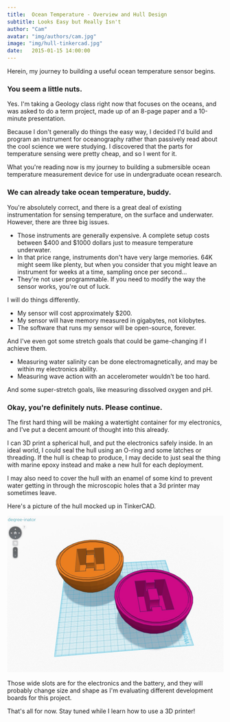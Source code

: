 ```yaml
---
title:  Ocean Temperature - Overview and Hull Design
subtitle: Looks Easy but Really Isn't
author: "Cam"
avatar: "img/authors/cam.jpg"
image: "img/hull-tinkercad.jpg"
date:   2015-01-15 14:00:00
---
```


Herein, my journey to building a useful ocean temperature sensor begins.

### You seem a little nuts.

Yes. I'm taking a Geology class right now that focuses on the oceans, and was
asked to do a term project, made up of an 8-page paper and a 10-minute
presentation.

Because I don't generally do things the easy way, I decided I'd build and
program an instrument for oceanography rather than passively read about the
cool science we were studying. I discovered that the parts for temperature
sensing were pretty cheap, and so I went for it.

What you're reading now is my journey to building a submersible ocean
temperature measurement device for use in undergraduate ocean research.

### We can already take ocean temperature, buddy.

You're absolutely correct, and there is a great deal of existing instrumentation
for sensing temperature, on the surface and underwater. However, there are three
big issues.

  * Those instruments are generally expensive. A complete setup costs between
  $400 and $1000 dollars just to measure temperature underwater.
  * In that price range, instruments don't have very large memories. 64K might
  seem like plenty, but when you consider that you might leave an instrument
  for weeks at a time, sampling once per second...
  * They're not user programmable. If you need to modify the way the sensor
  works, you're out of luck.

I will do things differently.

  * My sensor will cost approximately $200.
  * My sensor will have memory measured in gigabytes, not kilobytes.
  * The software that runs my sensor will be open-source, forever.

And I've even got some stretch goals that could be game-changing if I achieve
them.

  * Measuring water salinity can be done electromagnetically, and may be within
  my electronics ability.
  * Measuring wave action with an accelerometer wouldn't be too hard.

And some super-stretch goals, like measuring dissolved oxygen and pH.

### Okay, you're definitely nuts. Please continue.

The first hard thing will be making a watertight container for my electronics,
and I've put a decent amount of thought into this already.

I can 3D print a spherical hull, and put the electronics safely inside. In an
ideal world, I could seal the hull using an O-ring and some latches or
threading. If the hull is cheap to produce, I may decide to just seal the thing
with marine epoxy instead and make a new hull for each deployment.

I may also need to cover the hull with an enamel of some kind to prevent water
getting in through the microscopic holes that a 3d printer may sometimes leave.

Here's a picture of the hull mocked up in TinkerCAD.

![Hull in TinkerCAD](/img/hull-tinkercad.jpg "Hull in TinkerCAD")

Those wide slots are for the electronics and the battery, and they will probably
change size and shape as I'm evaluating different development boards for
this project.

That's all for now. Stay tuned while I learn how to use a 3D printer!
